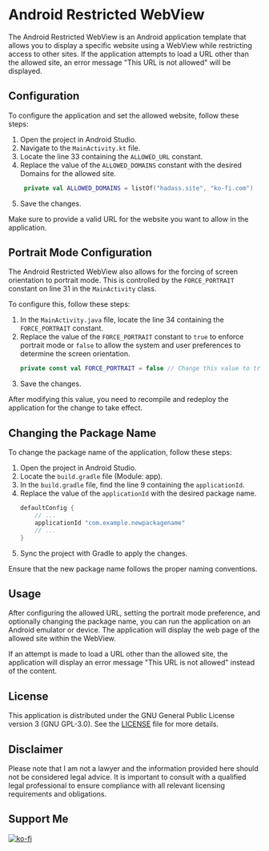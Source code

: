 # Android Restricted WebView

The Android Restricted WebView is an Android application template that allows you to display a specific website using a WebView while restricting access to other sites. If the application attempts to load a URL other than the allowed site, an error message "This URL is not allowed" will be displayed.

## Configuration

To configure the application and set the allowed website, follow these steps:

1. Open the project in Android Studio.
2. Navigate to the `MainActivity.kt` file.
3. Locate the line 33 containing the `ALLOWED_URL` constant.
4. Replace the value of the `ALLOWED_DOMAINS` constant with the desired Domains for the allowed site.
   ```kotlin
    private val ALLOWED_DOMAINS = listOf("hadass.site", "ko-fi.com") 
   ```
5. Save the changes.

Make sure to provide a valid URL for the website you want to allow in the application.

## Portrait Mode Configuration

The Android Restricted WebView also allows for the forcing of screen orientation to portrait mode. This is controlled by the `FORCE_PORTRAIT` constant on line 31 in the `MainActivity` class.

To configure this, follow these steps:

1. In the `MainActivity.java` file, locate the line 34 containing the `FORCE_PORTRAIT` constant.
2. Replace the value of the `FORCE_PORTRAIT` constant to `true` to enforce portrait mode or `false` to allow the system and user preferences to determine the screen orientation.
   ```kotlin
   private const val FORCE_PORTRAIT = false // Change this value to true or false
   ```
3. Save the changes.

After modifying this value, you need to recompile and redeploy the application for the change to take effect.

## Changing the Package Name

To change the package name of the application, follow these steps:

1. Open the project in Android Studio.
2. Locate the `build.gradle` file (Module: app).
3. In the `build.gradle` file, find the line 9 containing the `applicationId`.
4. Replace the value of the `applicationId` with the desired package name.
   ```gradle
   defaultConfig {
       // ...
       applicationId "com.example.newpackagename"
       // ...
   }
   ```
5. Sync the project with Gradle to apply the changes.

Ensure that the new package name follows the proper naming conventions.

## Usage

After configuring the allowed URL, setting the portrait mode preference, and optionally changing the package name, you can run the application on an Android emulator or device. The application will display the web page of the allowed site within the WebView.

If an attempt is made to load a URL other than the allowed site, the application will display an error message "This URL is not allowed" instead of the content.


## License

This application is distributed under the GNU General Public License version 3 (GNU GPL-3.0). See the [LICENSE](LICENSE) file for more details.

## Disclaimer

Please note that I am not a lawyer and the information provided here should not be considered legal advice. It is important to consult with a qualified legal professional to ensure compliance with all relevant licensing requirements and obligations.

## Support Me
[![ko-fi](https://ko-fi.com/img/githubbutton_sm.svg)](https://ko-fi.com/J3J6N3QW7)
